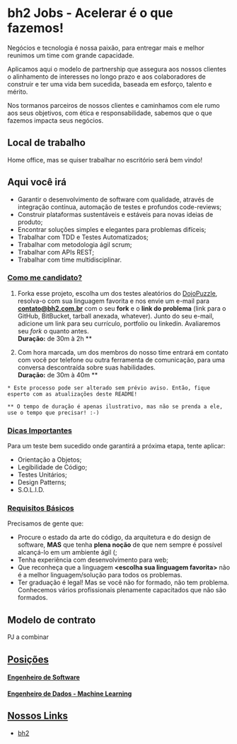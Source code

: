 # bh2 Jobs - Acelerar é o que fazemos!

Negócios e tecnologia é nossa paixão, para entregar mais e melhor reunimos um time com grande capacidade.

Aplicamos aqui o modelo de partnership que assegura aos nossos clientes o alinhamento de interesses no longo prazo e aos colaboradores de construir e ter uma vida bem sucedida, baseada em esforço, talento e mérito.

Nos tormanos parceiros de nossos clientes e caminhamos com ele rumo aos seus objetivos, com ética e responsabilidade, sabemos que o que fazemos impacta seus negócios.

## Local de trabalho

Home office, mas se quiser trabalhar no escritório será bem vindo!

## Aqui você irá

- Garantir o desenvolvimento de software com qualidade, através de integração contínua, automação de testes e profundos code-reviews;
- Construir plataformas sustentáveis e estáveis para novas ideias de produto;
- Encontrar soluções simples e elegantes para problemas difíceis;
- Trabalhar com TDD e Testes Automatizados;
- Trabalhar com metodologia ágil scrum;
- Trabalhar com APIs REST;
- Trabalhar com time multidisciplinar.

### [Como me candidato?](id:ComoMeCandidato)

1. Forka esse projeto, escolha um dos testes aleatórios do [DojoPuzzle](http://dojopuzzles.com/), resolva-o com sua linguagem favorita e nos envie um e-mail para **contato@bh2.com.br** com o seu **fork** e o **link do problema** (link para o GitHub, BitBucket, tarball anexada, whatever). Junto do seu e-mail, adicione um link para seu currículo, portfolio ou linkedin. Avaliaremos seu _fork_ o quanto antes.<br />
   **Duração:** de 30m à 2h \*\*

2. Com hora marcada, um dos membros do nosso time entrará em contato com você por telefone ou outra ferramenta de comunicação, para uma conversa descontraída sobre suas habilidades.<br />
   **Duração:** de 30m à 40m \*\*

`* Este processo pode ser alterado sem prévio aviso. Então, fique esperto com as atualizações deste README!`

`** O tempo de duração é apenas ilustrativo, mas não se prenda a ele, use o tempo que precisar! :-)`

### [Dicas Importantes](id:DicasImportantes)

Para um teste bem sucedido onde garantirá a próxima etapa, tente aplicar:

- Orientação a Objetos;
- Legibilidade de Código;
- Testes Unitários;
- Design Patterns;
- S.O.L.I.D.

### [Requisitos Básicos](id:RequisitosBasicos)

Precisamos de gente que:

- Procure o estado da arte do código, da arquitetura e do design de software, **MAS** que tenha **plena noção** de que nem sempre é possível alcançá-lo em um ambiente ágil (;
- Tenha experiência com desenvolvimento para web;
- Que reconheça que a linguagem **&lt;escolha sua linguagem favorita&gt;** não é a melhor linguagem/solução para todos os problemas.
- Ter graduação é legal! Mas se você não for formado, não tem problema. Conhecemos vários profissionais plenamente capacitados que não são formados.

## Modelo de contrato

PJ a combinar

## [Posições](id:posicoes)

#### [Engenheiro de Software](id:EngenheiroDeSoftware)

#### [Engenheiro de Dados - Machine Learning](id:EngenheiroDeDados)

## [Nossos Links](id:Extra-Links)

- [bh2](https://bh2.com.br/)
